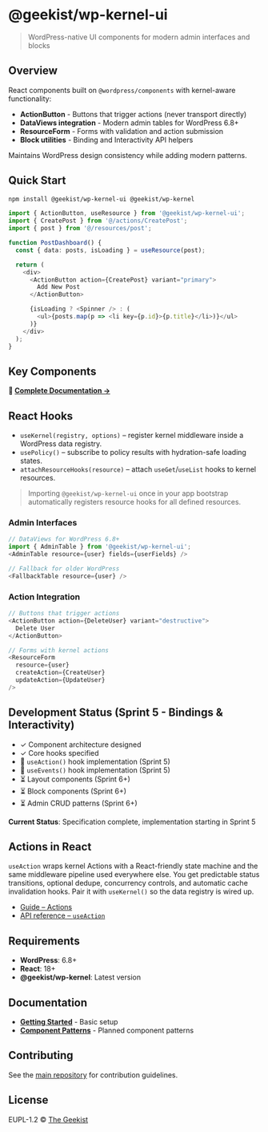 # @geekist/wp-kernel-ui

> WordPress-native UI components for modern admin interfaces and blocks

## Overview

React components built on `@wordpress/components` with kernel-aware functionality:

- **ActionButton** - Buttons that trigger actions (never transport directly)
- **DataViews integration** - Modern admin tables for WordPress 6.8+
- **ResourceForm** - Forms with validation and action submission
- **Block utilities** - Binding and Interactivity API helpers

Maintains WordPress design consistency while adding modern patterns.

## Quick Start

```bash
npm install @geekist/wp-kernel-ui @geekist/wp-kernel
```

```typescript
import { ActionButton, useResource } from '@geekist/wp-kernel-ui';
import { CreatePost } from '@/actions/CreatePost';
import { post } from '@/resources/post';

function PostDashboard() {
  const { data: posts, isLoading } = useResource(post);

  return (
    <div>
      <ActionButton action={CreatePost} variant="primary">
        Add New Post
      </ActionButton>

      {isLoading ? <Spinner /> : (
        <ul>{posts.map(p => <li key={p.id}>{p.title}</li>)}</ul>
      )}
    </div>
  );
}
```

## Key Components

**📖 [Complete Documentation →](../../docs/packages/ui.md)**

## React Hooks

- `useKernel(registry, options)` – register kernel middleware inside a WordPress data registry.
- `usePolicy()` – subscribe to policy results with hydration-safe loading states.
- `attachResourceHooks(resource)` – attach `useGet`/`useList` hooks to kernel resources.

> Importing `@geekist/wp-kernel-ui` once in your app bootstrap automatically registers resource hooks for all defined resources.

### Admin Interfaces

```typescript
// DataViews for WordPress 6.8+
import { AdminTable } from '@geekist/wp-kernel-ui';
<AdminTable resource={user} fields={userFields} />

// Fallback for older WordPress
<FallbackTable resource={user} />
```

### Action Integration

```typescript
// Buttons that trigger actions
<ActionButton action={DeleteUser} variant="destructive">
  Delete User
</ActionButton>

// Forms with kernel actions
<ResourceForm
  resource={user}
  createAction={CreateUser}
  updateAction={UpdateUser}
/>
```

## Development Status (Sprint 5 - Bindings & Interactivity)

- ✓ Component architecture designed
- ✓ Core hooks specified
- 🚧 `useAction()` hook implementation (Sprint 5)
- 🚧 `useEvents()` hook implementation (Sprint 5)
- ⏳ Layout components (Sprint 6+)
- ⏳ Block components (Sprint 6+)
- ⏳ Admin CRUD patterns (Sprint 6+)

**Current Status**: Specification complete, implementation starting in Sprint 5

## Actions in React

`useAction` wraps kernel Actions with a React-friendly state machine and the
same middleware pipeline used everywhere else. You get predictable status
transitions, optional dedupe, concurrency controls, and automatic cache
invalidation hooks. Pair it with `useKernel()` so the data registry is wired up.

- [Guide – Actions](/guide/actions)
- [API reference – `useAction`](/api/useAction)

## Requirements

- **WordPress**: 6.8+
- **React**: 18+
- **@geekist/wp-kernel**: Latest version

## Documentation

- **[Getting Started](https://thegeekist.github.io/wp-kernel/getting-started/)** - Basic setup
- **[Component Patterns](https://thegeekist.github.io/wp-kernel/guide/ui-patterns)** - Planned component patterns

## Contributing

See the [main repository](https://github.com/theGeekist/wp-kernel) for contribution guidelines.

## License

EUPL-1.2 © [The Geekist](https://github.com/theGeekist)
